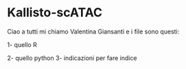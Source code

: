 # Kallisto-scATAC

Ciao a tutti mi chiamo Valentina Giansanti e i file sono questi:

  1- quello R

  2- quello python
  3- indicazioni per fare indice
